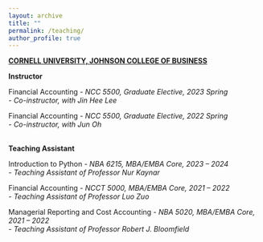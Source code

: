 ```yaml
---
layout: archive
title: ""
permalink: /teaching/
author_profile: true
---
```



<b><u>CORNELL UNIVERSITY, JOHNSON COLLEGE OF BUSINESS</u></b><br/>

<b>Instructor</b>

Financial Accounting 
*- NCC 5500, Graduate Elective, 2023 Spring*\
*- Co-instructor, with Jin Hee Lee*

Financial Accounting 
*- NCC 5500, Graduate Elective, 2022 Spring*\
*- Co-instructor, with Jun Oh*

<br/>
<b>Teaching Assistant</b>

Introduction to Python
*- NBA 6215, MBA/EMBA Core, 2023 – 2024*\
*- Teaching Assistant of Professor Nur Kaynar*


Financial Accounting
*- NCCT 5000, MBA/EMBA Core, 2021 – 2022* \
*- Teaching Assistant of Professor Luo Zuo* 
	

Managerial Reporting and Cost Accounting
*- NBA 5020, MBA/EMBA Core, 2021 – 2022*\
*- Teaching Assistant of Professor Robert J. Bloomfield*
